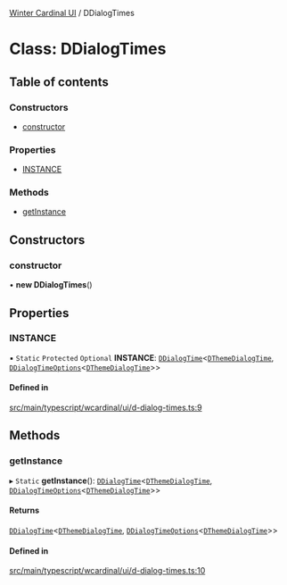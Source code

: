[Winter Cardinal UI](../README.md) / DDialogTimes

# Class: DDialogTimes

## Table of contents

### Constructors

- [constructor](DDialogTimes.md#constructor)

### Properties

- [INSTANCE](DDialogTimes.md#instance)

### Methods

- [getInstance](DDialogTimes.md#getinstance)

## Constructors

### constructor

• **new DDialogTimes**()

## Properties

### INSTANCE

▪ `Static` `Protected` `Optional` **INSTANCE**: [`DDialogTime`](DDialogTime.md)<[`DThemeDialogTime`](../interfaces/DThemeDialogTime.md), [`DDialogTimeOptions`](../interfaces/DDialogTimeOptions.md)<[`DThemeDialogTime`](../interfaces/DThemeDialogTime.md)\>\>

#### Defined in

[src/main/typescript/wcardinal/ui/d-dialog-times.ts:9](https://github.com/winter-cardinal/winter-cardinal-ui/blob/v0.154.0/src/main/typescript/wcardinal/ui/d-dialog-times.ts#L9)

## Methods

### getInstance

▸ `Static` **getInstance**(): [`DDialogTime`](DDialogTime.md)<[`DThemeDialogTime`](../interfaces/DThemeDialogTime.md), [`DDialogTimeOptions`](../interfaces/DDialogTimeOptions.md)<[`DThemeDialogTime`](../interfaces/DThemeDialogTime.md)\>\>

#### Returns

[`DDialogTime`](DDialogTime.md)<[`DThemeDialogTime`](../interfaces/DThemeDialogTime.md), [`DDialogTimeOptions`](../interfaces/DDialogTimeOptions.md)<[`DThemeDialogTime`](../interfaces/DThemeDialogTime.md)\>\>

#### Defined in

[src/main/typescript/wcardinal/ui/d-dialog-times.ts:10](https://github.com/winter-cardinal/winter-cardinal-ui/blob/v0.154.0/src/main/typescript/wcardinal/ui/d-dialog-times.ts#L10)
